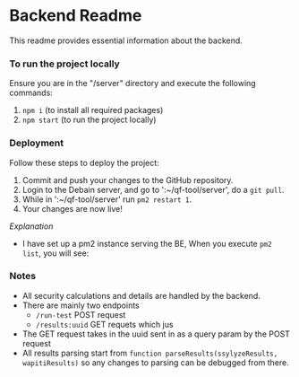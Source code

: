 # Backend Readme

This readme provides essential information about the backend.

### To run the project locally

Ensure you are in the "/server" directory and execute the following commands:
1. `npm i` (to install all required packages)
2. `npm start` (to run the project locally)

### Deployment

Follow these steps to deploy the project:
1. Commit and push your changes to the GitHub repository.
2. Login to the Debain server, and go  to ':~/qf-tool/server', do a `git pull`.
3. While in ':~/qf-tool/server'  run `pm2 restart 1`.
4. Your changes are now live!

*Explanation*
- I have set up a pm2 instance serving the BE, When you execute `pm2 list`, you will see:


### Notes
- All security calculations and details are handled by the backend.
- There are mainly two endpoints
  - `/run-test` POST request
  - `/results:uuid` GET requets which jus
- The GET request takes in the uuid sent in as a query param by the POST request
- All results parsing start from `function parseResults(ssylyzeResults, wapitiResults)` so any changes to parsing can be debugged from there. 
